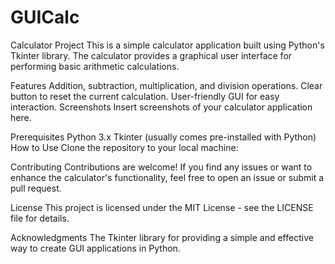 # GUICalc
Calculator Project
This is a simple calculator application built using Python's Tkinter library. The calculator provides a graphical user interface for performing basic arithmetic calculations.

Features
Addition, subtraction, multiplication, and division operations.
Clear button to reset the current calculation.
User-friendly GUI for easy interaction.
Screenshots
Insert screenshots of your calculator application here.

Prerequisites
Python 3.x
Tkinter (usually comes pre-installed with Python)
How to Use
Clone the repository to your local machine:





Contributing
Contributions are welcome! If you find any issues or want to enhance the calculator's functionality, feel free to open an issue or submit a pull request.

License
This project is licensed under the MIT License - see the LICENSE file for details.

Acknowledgments
The Tkinter library for providing a simple and effective way to create GUI applications in Python.
